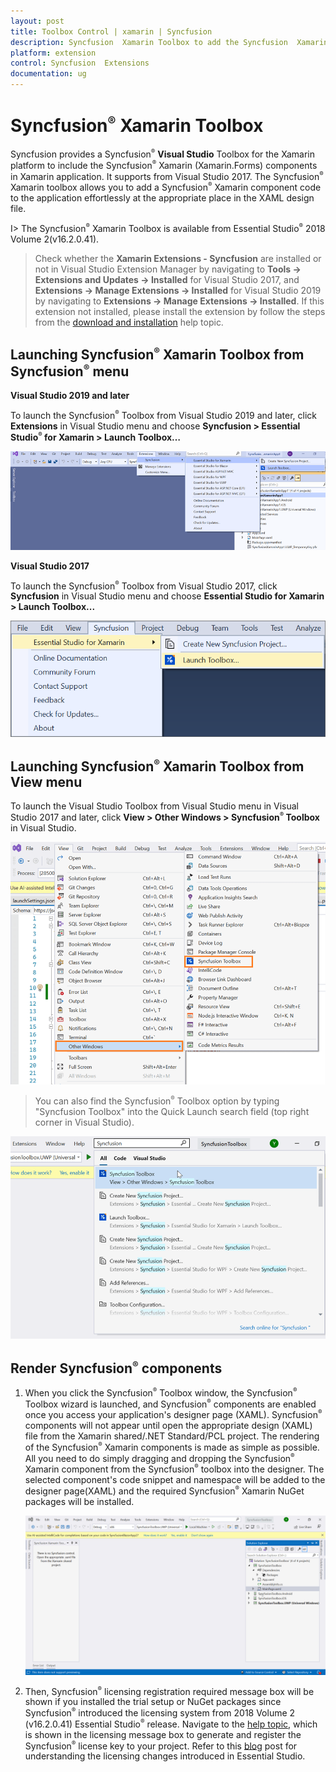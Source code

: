 ```yaml
---
layout: post
title: Toolbox Control | xamarin | Syncfusion
description: Syncfusion  Xamarin Toolbox to add the Syncfusion  Xamarin (Xamarin.Forms) controls in your project without coding in the Visual Studio designer.
platform: extension
control: Syncfusion  Extensions
documentation: ug
---
```


# Syncfusion<sup style="font-size:70%">&reg;</sup>  Xamarin Toolbox

Syncfusion provides a Syncfusion<sup style="font-size:70%">&reg;</sup>  **Visual Studio** Toolbox for the Xamarin platform to include the Syncfusion<sup style="font-size:70%">&reg;</sup>  Xamarin (Xamarin.Forms) components in Xamarin application. It supports from Visual Studio 2017. The Syncfusion<sup style="font-size:70%">&reg;</sup>  Xamarin toolbox allows you to add a Syncfusion<sup style="font-size:70%">&reg;</sup>  Xamarin component code to the application effortlessly at the appropriate place in the XAML design file.

I> The Syncfusion<sup style="font-size:70%">&reg;</sup>  Xamarin Toolbox is available from Essential Studio<sup style="font-size:70%">&reg;</sup>  2018 Volume 2(v16.2.0.41).

> Check whether the **Xamarin Extensions - Syncfusion** are installed or not in Visual Studio Extension Manager by navigating to **Tools -> Extensions and Updates -> Installed** for Visual Studio 2017, and **Extensions -> Manage Extensions -> Installed** for Visual Studio 2019 by navigating to **Extensions -> Manage Extensions -> Installed**. If this extension not installed, please install the extension by follow the steps from the [download and installation](download-and-installation) help topic.

## Launching Syncfusion<sup style="font-size:70%">&reg;</sup>  Xamarin Toolbox from Syncfusion<sup style="font-size:70%">&reg;</sup>  menu

**Visual Studio 2019 and later**

To launch the Syncfusion<sup style="font-size:70%">&reg;</sup>  Toolbox from Visual Studio 2019 and later, click **Extensions** in Visual Studio menu and choose **Syncfusion > Essential Studio<sup style="font-size:70%">&reg;</sup>  for Xamarin > Launch Toolbox…**

   ![Syncfusion Xamarin Custom Toolbox via Syncfusion  menu](Toolbox_images/Syncfusion_Menu_Toolbox_2019.png)

**Visual Studio 2017**

To launch the Syncfusion<sup style="font-size:70%">&reg;</sup>  Toolbox from Visual Studio 2017, click **Syncfusion** in Visual Studio menu and choose **Essential Studio for Xamarin > Launch Toolbox...**


   ![Syncfusion Xamarin Custom Toolbox via Syncfusion  menu](Toolbox_images/Syncfusion_Menu_Toolbox.png)

## Launching Syncfusion<sup style="font-size:70%">&reg;</sup>  Xamarin Toolbox from View menu

To launch the Visual Studio Toolbox from Visual Studio menu in Visual Studio 2017 and later, click **View > Other Windows > Syncfusion<sup style="font-size:70%">&reg;</sup>  Toolbox** in Visual Studio.

   ![Syncfusion Xamarin Custom Toolbox menu](Toolbox_images/Toolbox-img1.png)

> You can also find the Syncfusion<sup style="font-size:70%">&reg;</sup>  Toolbox option  by typing "Syncfusion Toolbox" into the Quick Launch search field (top right corner in Visual Studio).

   ![Syncfusion Xamarin Custom Toolbox menu](Toolbox_images/quick-launchToolbox-img.png)

## Render Syncfusion<sup style="font-size:70%">&reg;</sup>  components 
   
1.	When you click the Syncfusion<sup style="font-size:70%">&reg;</sup>  Toolbox window, the Syncfusion<sup style="font-size:70%">&reg;</sup>  Toolbox wizard is launched, and Syncfusion<sup style="font-size:70%">&reg;</sup>  components are enabled once you access your application's designer page (XAML). Syncfusion<sup style="font-size:70%">&reg;</sup>  components will not appear until open the appropriate  design (XAML) file from the Xamarin shared/.NET Standard/PCL project. The rendering of the Syncfusion<sup style="font-size:70%">&reg;</sup>  Xamarin components is made as simple as possible. All you need to do simply dragging and dropping the Syncfusion<sup style="font-size:70%">&reg;</sup>  Xamarin component from the Syncfusion<sup style="font-size:70%">&reg;</sup>  toolbox into the designer. The selected component's code snippet and namespace will be added to the designer page(XAML) and  the required Syncfusion<sup style="font-size:70%">&reg;</sup>  Xamarin NuGet packages will be installed.

      ![Syncfusion Xamarin Toolbox wizard](Toolbox_images/toolbox-gif.gif)

2. Then, Syncfusion<sup style="font-size:70%">&reg;</sup>  licensing registration required message box will be shown if you installed the trial setup or NuGet packages since Syncfusion<sup style="font-size:70%">&reg;</sup>  introduced the licensing system from 2018 Volume 2 (v16.2.0.41) Essential Studio<sup style="font-size:70%">&reg;</sup>  release. Navigate to the [help topic](https://help.syncfusion.com/common/essential-studio/licensing/overview#how-to-generate-syncfusion-license-key), which is shown in the licensing message box to generate and register the Syncfusion<sup style="font-size:70%">&reg;</sup>  license key to your project. Refer to this [blog](https://blog.syncfusion.com/post/Whats-New-in-2018-Volume-2-Licensing-Changes-in-the-1620x-Version-of-Essential-Studio.aspx) post for understanding the licensing changes introduced in Essential Studio.